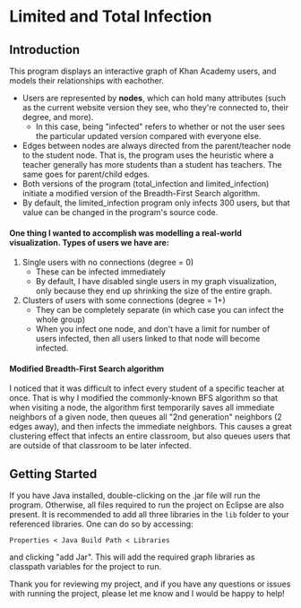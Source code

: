 # Limited and Total Infection

## Introduction

This program displays an interactive graph of Khan Academy users, and models their relationships with eachother. 
* Users are represented by **nodes**, which can hold many attributes (such as the current website version they see, who they're connected to, their degree, and more).
    * In this case, being "infected" refers to whether or not the user sees the particular updated version compared with everyone else. 
* Edges between nodes are always directed from the parent/teacher node to the student node. That is, the program uses the heuristic where a teacher generally has more students than a student has teachers. The same goes for parent/child edges.
* Both versions of the program (total_infection and limited_infection) initiate a modified version of the Breadth-First Search algorithm.
* By default, the limited_infection program only infects 300 users, but that value can be changed in the program's source code.

#### **One thing I wanted to accomplish was modelling a real-world visualization. Types of users we have are:**
1. Single users with no connections (degree = 0) 
    * These can be infected immediately
    * By default, I have disabled single users in my graph visualization, only because they end up shrinking the size of the entire graph.
2. Clusters of users with some connections (degree = 1+)
    * They can be completely separate (in which case you can infect the whole group)
    * When you infect one node, and don't have a limit for number of users infected, then all users linked to that node will become infected.
    
#### **Modified Breadth-First Search algorithm**
I noticed that it was difficult to infect every student of a specific teacher at once. That is why I modified the commonly-known BFS algorithm so that when visiting a node, the algorithm first temporarily saves all immediate neighbors of a given node, then queues all "2nd generation" neighbors (2 edges away), and then infects the immediate neighbors. This causes a great clustering effect that infects an entire classroom, but also queues users that are outside of that classroom to be later infected.

## Getting Started
If you have Java installed, double-clicking on the .jar file will run the program. Otherwise, all files required to run the project on Eclipse are also present. 
It is recommended to add all three libraries in the `lib` folder to your referenced libraries. One can do so by accessing:
```
Properties < Java Build Path < Libraries
```
and clicking "add Jar". This will add the required graph libraries as classpath variables for the project to run.

Thank you for reviewing my project, and if you have any questions or issues with running the project, please let me know and I would be happy to help!
